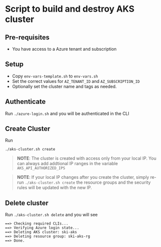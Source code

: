 # Script to build and destroy AKS cluster

## Pre-requisites 
- You have access to a Azure tenant and subscription

## Setup
- Copy `env-vars-template.sh` to `env-vars.sh` 
- Set the correct values for `AZ_TENANT_ID` and `AZ_SUBSCRIPTION_ID`
- Optionally set the cluster name and tags as needed. 

## Authenticate 
Run `./azure-login.sh` and you will be authenticated in the CLI

## Create Cluster
Run 
```
./aks-cluster.sh create
```

> **NOTE**: The cluster is created with access only from your local IP. You can always add addtional IP ranges in the variable `AKS_API_AUTHORIZED_IPS`

> **NOTE**: If your local IP changes after you create the cluster, simply re-run `./aks-cluster.sh create` the resource groups and the security rules will be updated with the new IP. 

## Delete cluster 
Run `./aks-cluster.sh delete` and you will see 
```
==> Checking required CLIs...
==> Verifying Azure login state...
==> Deleting AKS cluster: ski-aks
==> Deleting resource group: ski-aks-rg
==> Done.
```

